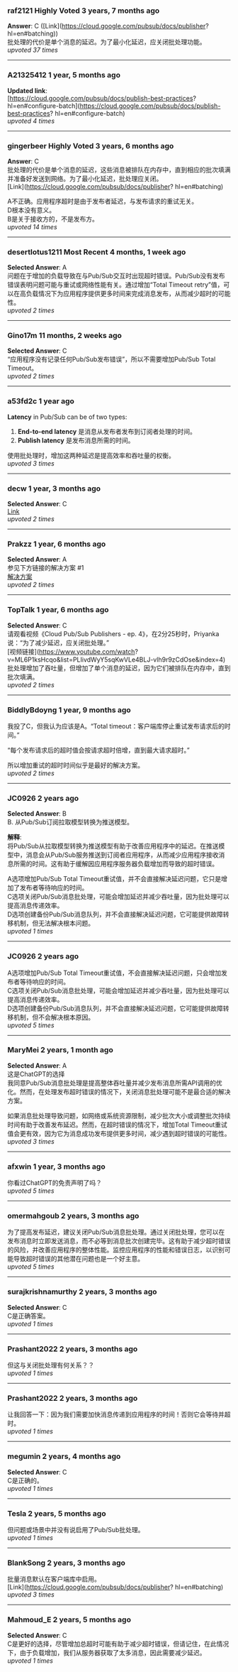 ### raf2121 Highly Voted 3 years, 7 months ago
**Answer**: C ([Link](https://cloud.google.com/pubsub/docs/publisher?   hl=en#batching))    
批处理的代价是单个消息的延迟。为了最小化延迟，应关闭批处理功能。  
*upvoted 37 times*

---

### A21325412 1 year, 5 months ago
**Updated link**:  
[https://cloud.google.com/pubsub/docs/publish-best-practices?   hl=en#configure-batch](https://cloud.google.com/pubsub/docs/publish-best-practices?   hl=en#configure-batch)  
*upvoted 4 times*

---

### gingerbeer Highly Voted 3 years, 6 months ago
**Answer**: C    
批处理的代价是单个消息的延迟，这些消息被排队在内存中，直到相应的批次填满并准备好发送到网络。为了最小化延迟，批处理应关闭。  
[Link](https://cloud.google.com/pubsub/docs/publisher?   hl=en#batching)
  
A不正确。应用程序超时是由于发布者延迟，与发布请求的重试无关。    
D根本没有意义。    
B是关于接收方的，不是发布方。  
*upvoted 14 times*

---

### desertlotus1211 Most Recent 4 months, 1 week ago
**Selected Answer**: A    
问题在于增加的负载导致在与Pub/Sub交互时出现超时错误。Pub/Sub没有发布错误表明问题可能与重试或网络性能有关。通过增加“Total Timeout retry”值，可以在高负载情况下为应用程序提供更多时间来完成消息发布，从而减少超时的可能性。  
*upvoted 2 times*

---

### Gino17m 11 months, 2 weeks ago
**Selected Answer**: C  
“应用程序没有记录任何Pub/Sub发布错误”，所以不需要增加Pub/Sub Total Timeout。  
*upvoted 2 times*

---

### a53fd2c 1 year ago
**Latency** in Pub/Sub can be of two types:  
1. **End-to-end latency** 是消息从发布者发布到订阅者处理的时间。  
2. **Publish latency** 是发布消息所需的时间。
  
使用批处理时，增加这两种延迟是提高效率和吞吐量的权衡。  
*upvoted 3 times*

---

### decw 1 year, 3 months ago
**Selected Answer**: C  
[Link](https://cloud.google.com/pubsub/docs/publish-best-practices#configure-batch)  
*upvoted 2 times*

---

### Prakzz 1 year, 6 months ago
**Selected Answer**: A    
参见下方链接的解决方案 #1  
[解决方案](https://saturncloud.io/blog/how-to-fix-deadlineexceeded-when-publishing-to-a-cloud-pubsub-topic-from-compute-engine/#:~:text=The%20timeout%20limit%20for%20publishing,receive%20the%20DEADLINE_EXCEEDED%20error%20message.)  
*upvoted 2 times*

---

### TopTalk 1 year, 6 months ago
**Selected Answer**: C    
请观看视频《Cloud Pub/Sub Publishers - ep. 4》，在2分25秒时，Priyanka说：“为了减少延迟，应关闭批处理。”  
[视频链接](https://www.youtube.com/watch?   v=ML6P1ksHcqo&list=PLIivdWyY5sqKwVLe4BLJ-vlh9r9zCdOse&index=4)    
批处理增加了吞吐量，但增加了单个消息的延迟，因为它们被排队在内存中，直到批次填满。  
*upvoted 2 times*

---

### BiddlyBdoyng 1 year, 9 months ago  
我投了C，但我认为应该是A。“Total timeout：客户端库停止重试发布请求后的时间。”

“每个发布请求后的超时值会按请求超时倍增，直到最大请求超时。”
  
所以增加重试的超时时间似乎是最好的解决方案。  
*upvoted 2 times*

---

### JC0926 2 years ago
**Selected Answer**: B    
B. 从Pub/Sub订阅拉取模型转换为推送模型。  

**解释**:    
将Pub/Sub从拉取模型转换为推送模型有助于改善应用程序中的延迟。在推送模型中，消息会从Pub/Sub服务推送到订阅者应用程序，从而减少应用程序接收消息所需的时间。这有助于缓解因应用程序服务器负载增加而导致的超时错误。
  
A选项增加Pub/Sub Total Timeout重试值，并不会直接解决延迟问题，它只是增加了发布者等待响应的时间。    
C选项关闭Pub/Sub消息批处理，可能会增加延迟并减少吞吐量，因为批处理可以提高消息传递效率。    
D选项创建备份Pub/Sub消息队列，并不会直接解决延迟问题，它可能提供故障转移机制，但无法解决根本问题。  
*upvoted 1 times*

---

### JC0926 2 years ago  
A选项增加Pub/Sub Total Timeout重试值，不会直接解决延迟问题，只会增加发布者等待响应的时间。    
C选项关闭Pub/Sub消息批处理，可能会增加延迟并减少吞吐量，因为批处理可以提高消息传递效率。    
D选项创建备份Pub/Sub消息队列，并不会直接解决延迟问题，它可能提供故障转移机制，但不会解决根本原因。  
*upvoted 5 times*

---

### MaryMei 2 years, 1 month ago
**Selected Answer**: A    
这是ChatGPT的选择    
我同意Pub/Sub消息批处理是提高整体吞吐量并减少发布消息所需API调用的优化。然而，在处理发布超时错误的情况下，关闭消息批处理可能不是最合适的解决方案。
  
如果消息批处理导致问题，如网络或系统资源限制，减少批次大小或调整批次持续时间有助于改善发布延迟。然而，在超时错误的情况下，增加Total Timeout重试值会更有效，因为它为消息成功发布提供更多时间，减少遇到超时错误的可能性。  
*upvoted 3 times*

---

### afxwin 1 year, 3 months ago  
你看过ChatGPT的免责声明了吗？  
*upvoted 5 times*

---

### omermahgoub 2 years, 3 months ago  
为了提高发布延迟，建议关闭Pub/Sub消息批处理。通过关闭批处理，您可以在发布消息时立即发送消息，而不必等到消息批次创建完毕。这有助于减少超时错误的风险，并改善应用程序的整体性能。监控应用程序的性能和错误日志，以识别可能导致超时错误的其他潜在问题也是一个好主意。  
*upvoted 5 times*

---

### surajkrishnamurthy 2 years, 3 months ago
**Selected Answer**: C    
C是正确答案。  
*upvoted 1 times*

---

### Prashant2022 2 years, 3 months ago  
但这与关闭批处理有何关系？？  
*upvoted 1 times*

---

### Prashant2022 2 years, 3 months ago  
让我回答一下：因为我们需要加快消息传递到应用程序的时间！否则它会等待并超时。  
*upvoted 1 times*

---

### megumin 2 years, 4 months ago
**Selected Answer**: C    
C是正确的。  
*upvoted 1 times*

---

### Tesla 2 years, 5 months ago  
但问题或场景中并没有说启用了Pub/Sub批处理。  
*upvoted 1 times*

---

### BlankSong 2 years, 3 months ago  
批量消息默认在客户端库中启用。  
[Link](https://cloud.google.com/pubsub/docs/publisher?   hl=en#batching)  
*upvoted 3 times*

---

### Mahmoud_E 2 years, 5 months ago
**Selected Answer**: C    
C是更好的选择，尽管增加总超时可能有助于减少超时错误，但请记住，在此情况下，由于负载增加，我们从服务器获取了太多消息，因此需要减少延迟。  
*upvoted 1 times*

